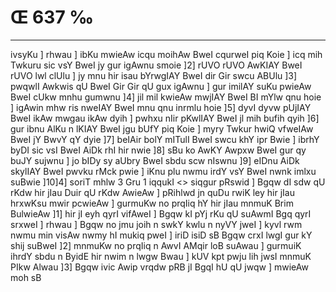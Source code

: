 # Œ 637 ‰
---
ivsyKu ] rhwau ] ibKu mwieAw icqu moihAw BweI cqurweI piq Koie ] icq
mih Twkuru sic vsY BweI jy gur igAwnu smoie ]2] rUVO rUVO AwKIAY BweI
rUVO lwl clUlu ] jy mnu hir isau bYrwgIAY BweI dir Gir swcu ABUlu ]3]
pwqwlI Awkwis qU BweI Gir Gir qU gux igAwnu ] gur imilAY suKu pwieAw
BweI cUkw mnhu gumwnu ]4] jil mil kwieAw mwjIAY BweI BI mYlw qnu hoie
] igAwin mhw ris nweIAY BweI mnu qnu inrmlu hoie ]5] dyvI dyvw
pUjIAY BweI ikAw mwgau ikAw dyih ] pwhxu nIir pKwlIAY BweI jl mih
bufih qyih ]6] gur ibnu AlKu n lKIAY BweI jgu bUfY piq Koie ] myry
Twkur hwiQ vfweIAw BweI jY BwvY qY dyie ]7] beIAir bolY mITulI BweI
swcu khY ipr Bwie ] ibrhY byDI sic vsI BweI AiDk rhI hir nwie ]8]
sBu ko AwKY Awpxw BweI gur qy buJY sujwnu ] jo bIDy sy aUbry BweI sbdu scw
nIswnu ]9] eIDnu AiDk skylIAY BweI pwvku rMck pwie ] iKnu plu nwmu
irdY vsY BweI nwnk imlxu suBwie ]10]4]
soriT mhlw 3 Gru 1 iqqukI
<> siqgur pRswid ]
Bgqw dI sdw qU rKdw hir jIau Duir qU rKdw AwieAw ] pRihlwd jn quDu
rwiK ley hir jIau hrxwKsu mwir pcwieAw ] gurmuKw no prqIiq hY hir
jIau mnmuK Brim BulwieAw ]1] hir jI eyh qyrI vifAweI ] Bgqw kI
pYj rKu qU suAwmI Bgq qyrI srxweI ] rhwau ] Bgqw no jmu joih n swkY
kwlu n nyVY jweI ] kyvl rwm nwmu min visAw nwmy hI mukiq pweI ] iriD
isiD sB Bgqw crxI lwgI gur kY shij suBweI ]2] mnmuKw no prqIiq n
AwvI AMqir loB suAwau ] gurmuiK ihrdY sbdu n ByidE hir nwim n lwgw
Bwau ] kUV kpt pwju lih jwsI mnmuK PIkw Alwau ]3] Bgqw ivic Awip
vrqdw pRB jI BgqI hU qU jwqw ] mwieAw moh sB
####
